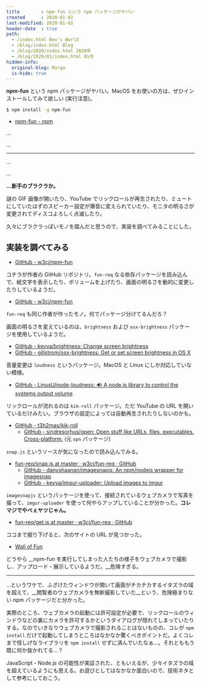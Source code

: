 ```yaml
---
title        : npm-fun という npm パッケージがヤバい
created      : 2020-01-02
last-modified: 2020-01-02
header-date  : true
path:
  - /index.html Neo's World
  - /blog/index.html Blog
  - /blog/2020/index.html 2020年
  - /blog/2020/01/index.html 01月
hidden-info:
  original-blog: Murga
  is-hide: true
---
```


__npm-fun__ という npm パッケージがヤバい。MacOS をお使いの方は、ぜひインストールしてみて欲しい (実行注意)。

```bash
$ npm install -g npm-fun
```

- [npm-fun - npm](https://www.npmjs.com/package/npm-fun)

…

…

---

…

…

__…新手のブラクラか。__

謎の GIF 画像が開いたり、YouTube でリックロールが再生されたり、ミュートにしていたはずのスピーカー設定が爆音に変えられていたり、モニタの明るさが変更されてディスコよろしく点滅したり。

久々にブラクラっぽいモノを踏んだと思うので、実装を調べてみることにした。

## 実装を調べてみる

- [GitHub - w3cj/npm-fun](https://github.com/w3cj/npm-fun)

コチラが作者の GitHub リポジトリ。`fun-req` なる依存パッケージを読み込んで、絵文字を表示したり、ボリュームを上げたり、画面の明るさを動的に変更したりしているようだ。

- [GitHub - w3cj/npm-fun](https://github.com/w3cj/npm-fun)

`fun-req` も同じ作者が作ったモノ。何でパッケージ分けてるんだろ？

画面の明るさを変えているのは、`brightness` および `osx-brightness` パッケージを使用しているようだ。

- [GitHub - kevva/brightness: Change screen brightness](https://github.com/kevva/brightness)
- [GitHub - gillstrom/osx-brightness: Get or set screen brightness in OS X](https://github.com/gillstrom/osx-brightness)

音量変更は `loudness` というパッケージ。MacOS と Linux にしか対応していない模様。

- [GitHub - LinusU/node-loudness: 🔊 A node.js library to control the systems output volume](https://github.com/LinusU/node-loudness#readme)

リックロールが流れるのは `kik-roll` パッケージ。ただ YouTube の URL を開いているだけみたい。ブラウザの設定によっては自動再生されたりしないのかも。

- [GitHub - t3h2mas/kik-roll](https://github.com/t3h2mas/kik-roll)
  - [GitHub - sindresorhus/open: Open stuff like URLs, files, executables. Cross-platform.](https://github.com/sindresorhus/open) (元 `opn` パッケージ)

`snap.js` というソースが気になったので読み込んでみる。

- [fun-req/snap.js at master · w3cj/fun-req · GitHub](https://github.com/w3cj/fun-req/blob/master/lib/src/snap.js)
  - [GitHub - danyshaanan/imagesnapjs: An npm/nodejs wrapper for imagesnap](https://github.com/danyshaanan/imagesnapjs)
  - [GitHub - kevva/imgur-uploader: Upload images to imgur](https://github.com/kevva/imgur-uploader)

`imagesnapjs` というパッケージを使って、接続されているウェブカメラで写真を撮って、`imgur-uploader` を使って何やらアップしていることが分かった。__コレマジでやべぇヤツじゃん。__

- [fun-req/get.js at master · w3cj/fun-req · GitHub](https://github.com/w3cj/fun-req/blob/master/lib/src/java.utils.com/manifest/destiny/wat/config/api/info/get.js)

ココまで掘り下げると、次のサイトの URL が見つかった。

- [Wall of Fun](http://wall-of-fun.herokuapp.com/)

どうやら __npm-fun を実行してしまった人たちの様子をウェブカメラで撮影し、アップロード・展示しているようだ。__危険すぎる。

---

…というワケで、ふざけたウィンドウが開いて画面がチカチカするイタズラの域を超えて、__閲覧者のウェブカメラを無断撮影していた__という、危険極まりない npm パッケージだと分かった。

実際のところ、ウェブカメラの起動には許可設定が必要で、リックロールのウィンドウなどの裏にカメラを許可するかというダイアログが隠れてしまっていたりする。なのでいきなりウェブカメラで撮影されることはないものの、コレが `npm install` だけで起動してしまうところはなかなか驚くべきポイントだ。よくコレまで怪しげなライブラリを `npm install` せずに済んでいたなぁ…。それとももう既に何か抜かれてる…？

JavaScript・Node.js の可能性が実証された、ともいえるが、少々イタズラの域を超えているようにも思える。お遊びとしてはなかなか面白いので、技術ネタとして参考にしておこう。
